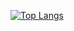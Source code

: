 [![Top Langs](https://github-readme-stats.vercel.app/api/top-langs/?username=AntarticShaurant&layout=compact)](https://github.com/AntarticShaurant/StartPage)
